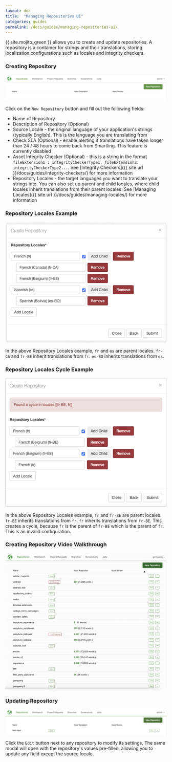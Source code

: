 ```yaml
---
layout: doc
title:  "Managing Repositories UI"
categories: guides
permalink: /docs/guides/managing-repositories-ui/
---
```


{{ site.mojito_green }} allows you to create and update repositories. A repository is a container for strings and their translations, storing localization configurations such as locales and integrity checkers.

### Creating Repository

![Creating Repository Button](./managing-repositories-ui/images/creating-repository-button.png)

Click on the `New Repository` button and fill out the following fields:

- Name of Repository
- Description of Repository (Optional)
- Source Locale - the original language of your application's strings (typically English). This is the language you are translating from
- Check SLA (Optional) - enable alerting if translations have taken longer than 24 / 48 hours to come back from Smartling. This feature is currently disabled
- Asset Integrity Checker (Optional) - this is a string in the format `fileExtension1 : integrityCheckerType1, fileExtension2: integrityCheckerType2...`. See [Integrity Checkers]({{ site.url }}/docs/guides/integrity-checkers/) for more information
- Repository Locales - the target languages you want to translate your strings into. You can also set up parent and child locales, where child locales inherit translations from their parent locales. See [Managing Locales]({{ site.url }}/docs/guides/managing-locales/) for more information

### Repository Locales Example

![Repository Locales Example](./managing-repositories-ui/images/repository-locales-example.png)

In the above Repository Locales example, `fr` and `es` are parent locales. `fr-CA` and `fr-BE` inherit translations from `fr`. `es-BO` inherits translations from `es`.

### Repository Locales Cycle Example

![Repository Locales Cycle Example](./managing-repositories-ui/images/repository-locales-cycle-example.png)

In the above Repository Locales example, `fr` and `fr-BE` are parent locales. `fr-BE` inherits translations from `fr`. `fr` inherits translations from `fr-BE`. This creates a cycle, because `fr` is the parent of `fr-BE` which is the parent of `fr`. This is an invalid configuration.

### Creating Repository Video Walkthrough

![Creating Repository Demo](./managing-repositories-ui/images/creating-repository-ui.gif)

### Updating Repository

![Edit Repository Button](./managing-repositories-ui/images/edit-repository-button.png)

Click the `Edit` button next to any repository to modify its settings. The same modal will open with the repository's values pre-filled, allowing you to update any field except the source locale.